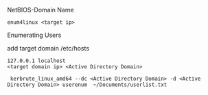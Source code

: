 NetBIOS-Domain Name

```
enum4linux <target ip> 
```

Enumerating Users

add target domain /etc/hosts

```
127.0.0.1 localhost
<target domain ip> <Active Directory Domain>
```

```
 kerbrute_linux_amd64 --dc <Active Directory Domain> -d <Active Directory Domain> userenum  ~/Documents/userlist.txt
```